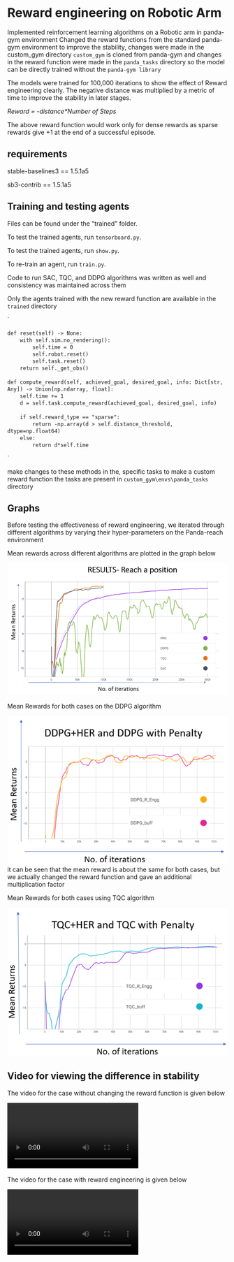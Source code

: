 # Reward engineering on Robotic Arm

Implemented reinforcement learning algorithms on a Robotic arm in panda-gym environment
Changed the reward functions from the standard panda-gym environment to improve the stability, changes were made in the custom_gym directory
`custom_gym` is cloned from panda-gym and changes in the reward function were made in the `panda_tasks` directory so the model can be directly trained without the `panda-gym library`

The models were trained for 100,000 iterations to show the effect of Reward engineering clearly.
The negative distance was multiplied by a metric of time to improve the stability in later stages.

_Reward = -distance*Number of Steps_

The above reward function would work only for dense rewards as sparse rewards give +1 at the end of a successful episode.

## requirements

stable-baselines3 == 1.5.1a5

sb3-contrib == 1.5.1a5

## Training and testing agents
Files can be found under the "trained" folder.

To test the trained agents, run `tensorboard.py`.

To test the trained agents, run `show.py`.

To re-train an agent, run `train.py`.

Code to run SAC, TQC, and DDPG algorithms was written as well and consistency was maintained across them

Only the agents trained with the new reward function are available in the `trained` directory

`

    def reset(self) -> None:
        with self.sim.no_rendering():
            self.time = 0
            self.robot.reset()
            self.task.reset()
        return self._get_obs()

    def compute_reward(self, achieved_goal, desired_goal, info: Dict[str, Any]) -> Union[np.ndarray, float]:
        self.time += 1
        d = self.task.compute_reward(achieved_goal, desired_goal, info)

        if self.reward_type == "sparse":
            return -np.array(d > self.distance_threshold, dtype=np.float64)
        else:
            return d*self.time
            
`

make changes to these methods in the, specific tasks to make a custom reward function
the tasks are present in `custom_gym\envs\panda_tasks` directory

## Graphs
Before testing the effectiveness of reward engineering, we iterated through different algorithms by varying their hyper-parameters on the Panda-reach environment

Mean rewards across different algorithms are plotted in the graph below

![image](/support/panda_reach_algorithms.png)

Mean Rewards for both cases on the DDPG algorithm

![image](/support/DDPG_rengg.png)
it can be seen that the mean reward is about the same for both cases, but we actually changed the reward function and gave an additional multiplication factor

Mean Rewards for both cases using TQC algorithm

![image](/support/TQC_rengg.png)

## Video for viewing the difference in stability

The video for the case without changing the reward function is given below

![video](/support/no_change_1.mp4)

The video for the case with reward engineering is given below

![video](/support/reward_changed_2.mp4)
